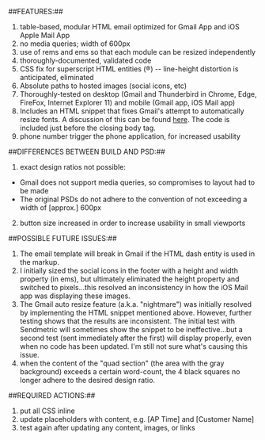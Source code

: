 ##FEATURES:##
1. table-based, modular HTML email optimized for Gmail App and iOS Apple Mail App
2. no media queries; width of 600px
3. use of rems and ems so that each module can be resized independently
4. thoroughly-documented, validated code
5. CSS fix for superscript HTML entities (&reg;) -- line-height distortion is anticipated, eliminated
6. Absolute paths to hosted images (social icons, etc)
7. Thoroughly-tested on desktop (Gmail and Thunderbird in Chrome, Edge, FireFox, Internet Explorer 11) and mobile (Gmail app, iOS Mail app)
8. Includes an HTML snippet that fixes Gmail's attempt to automatically resize fonts. A discussion of this can be found [here](http://freshinbox.com/blog/gmail-on-ios-increases-font-size-on-some-emails/). The code is included just before the closing body tag.
9. phone number trigger the phone application, for increased usability



##DIFFERENCES BETWEEN BUILD AND PSD:##
1. exact design ratios not possible:
  * Gmail does not support media queries, so compromises to layout had to be made
  * The original PSDs do not adhere to the convention of not exceeding a width of [approx.] 600px
2. button size increased in order to increase usability in small viewports



##POSSIBLE FUTURE ISSUES:##
1. The email template will break in Gmail if the HTML dash entity is used in the markup.
2. I initially sized the social icons in the footer with a height and width property (in ems), but ultimately eliminated the height property and switched to pixels...this resolved an inconsistency in how the iOS Mail app was displaying these images.
3. The Gmail auto resize feature (a.k.a. "nightmare") was initially resolved by implementing the HTML snippet mentioned above. However, further testing shows that the results are inconsistent. The initial test with Sendmetric will sometimes show the snippet to be ineffective...but a second test (sent immediately after the first) will display properly, even when no code has been updated. I'm still not sure what's causing this issue.
4. when the content of the "quad section" (the area with the gray background) exceeds a certain word-count, the 4 black squares no longer adhere to the desired design ratio.



##REQUIRED ACTIONS:##
1. put all CSS inline
2. update placeholders with content, e.g. [AP Time] and [Customer Name]
3. test again after updating any content, images, or links
